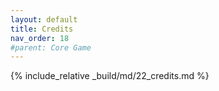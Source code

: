 ```yaml
---
layout: default
title: Credits
nav_order: 18
#parent: Core Game
---
```

{% include_relative _build/md/22_credits.md %}